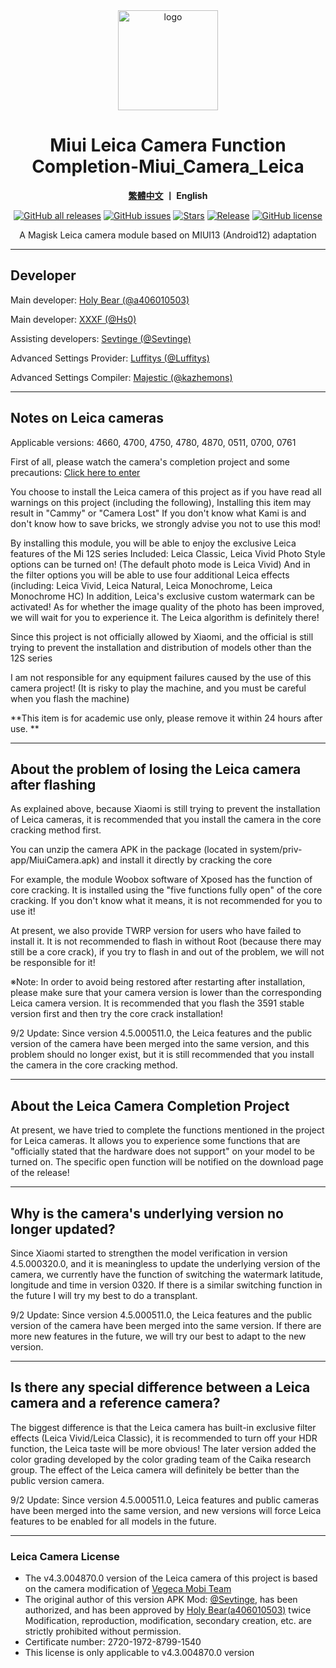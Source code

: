 <div align="center">
   <img width="160" src="https://i.imgur.com/jm0M0rG.png" alt="logo">
   <h1>Miui Leica Camera Function Completion-Miui_Camera_Leica</h1>
   <p>
       <b><a href="https://github.com/a406010503/Miui_Camera/blob/main/Leica.md">繁體中文</a>  丨 English</b>
   </p>
   <a href="https://github.com/a406010503/Miui_Camera/releases"><img alt="GitHub all releases" src="https://img.shields.io/github/downloads/a406010503/Miui_Camera/total?label=Downloads"></a>
   <a href="https://github.com/a406010503/Miui_Camera/issues"><img alt="GitHub issues" src="https://img.shields.io/github/issues/a406010503/Miui_Camera"></a>
   <a href="https://github.com/a406010503/Miui_Camera/"><img alt="Stars" src="https://img.shields.io/github/stars/a406010503/Miui_Camera?label=stars"></a>
   <a href="https://github.com/a406010503/Miui_Camera/releases/latest"><img alt="Release" src="https://img.shields.io/github/v/release/a406010503/Miui_Camera?label=release"></a>
   <a href="https://github.com/a406010503/Miui_Camera/blob/main/LICENSE"><img alt="GitHub license" src="https://img.shields.io/github/license/a406010503/Miui_Camera"></a>
   <p>A Magisk Leica camera module based on MIUI13 (Android12) adaptation</p>
</div>

---

## Developer
Main developer: [Holy Bear (@a406010503)](https://github.com/a406010503)<p>
Main developer: [XXXF (@Hs0)](https://github.com/Hs0)<p>
Assisting developers: [Sevtinge (@Sevtinge)](https://github.com/sevtinge)<p>
Advanced Settings Provider: [Luffitys (@Luffitys)](https://github.com/Luffitys)<p>
Advanced Settings Compiler: [Majestic (@kazhemons)](https://github.com/kazhemons)</p>

---

## Notes on Leica cameras
Applicable versions: 4660, 4700, 4750, 4780, 4870, 0511, 0700, 0761

First of all, please watch the camera's completion project and some precautions: [Click here to enter](https://github.com/a406010503/Miui_Camera/blob/main/README.md)<p>
You choose to install the Leica camera of this project as if you have read all warnings on this project (including the following),
Installing this item may result in "Cammy" or "Camera Lost"
If you don't know what Kami is and don't know how to save bricks, we strongly advise you not to use this mod!

By installing this module, you will be able to enjoy the exclusive Leica features of the Mi 12S series
Included: Leica Classic, Leica Vivid Photo Style options can be turned on! (The default photo mode is Leica Vivid)
And in the filter options you will be able to use four additional Leica effects (including: Leica Vivid, Leica Natural, Leica Monochrome, Leica Monochrome HC)
In addition, Leica's exclusive custom watermark can be activated!
As for whether the image quality of the photo has been improved, we will wait for you to experience it. The Leica algorithm is definitely there! <p>

Since this project is not officially allowed by Xiaomi, and the official is still trying to prevent the installation and distribution of models other than the 12S series<p>
I am not responsible for any equipment failures caused by the use of this camera project! (It is risky to play the machine, and you must be careful when you flash the machine) <p>
**This item is for academic use only, please remove it within 24 hours after use. **</p>

---

## About the problem of losing the Leica camera after flashing
As explained above, because Xiaomi is still trying to prevent the installation of Leica cameras, it is recommended that you install the camera in the core cracking method first. <p>
You can unzip the camera APK in the package (located in system/priv-app/MiuiCamera.apk) and install it directly by cracking the core <p>
For example, the module Woobox software of Xposed has the function of core cracking. It is installed using the "five functions fully open" of the core cracking. If you don't know what it means, it is not recommended for you to use it! <p>
At present, we also provide TWRP version for users who have failed to install it. It is not recommended to flash in without Root (because there may still be a core crack), if you try to flash in and out of the problem, we will not be responsible for it! <p>
※Note: In order to avoid being restored after restarting after installation, please make sure that your camera version is lower than the corresponding Leica camera version. It is recommended that you flash the 3591 stable version first and then try the core crack installation! </p>
<p>
9/2 Update: Since version 4.5.000511.0, the Leica features and the public version of the camera have been merged into the same version, and this problem should no longer exist, but it is still recommended that you install the camera in the core cracking method.

---

## About the Leica Camera Completion Project
At present, we have tried to complete the functions mentioned in the project for Leica cameras.
It allows you to experience some functions that are "officially stated that the hardware does not support" on your model to be turned on.
The specific open function will be notified on the download page of the release!

---

## Why is the camera's underlying version no longer updated?
Since Xiaomi started to strengthen the model verification in version 4.5.000320.0, and it is meaningless to update the underlying version of the camera, we currently have the function of switching the watermark latitude, longitude and time in version 0320. If there is a similar switching function in the future I will try my best to do a transplant. <p>
9/2 Update: Since version 4.5.000511.0, the Leica features and the public version of the camera have been merged into the same version. If there are more new features in the future, we will try our best to adapt to the new version.

---

## Is there any special difference between a Leica camera and a reference camera?

The biggest difference is that the Leica camera has built-in exclusive filter effects (Leica Vivid/Leica Classic), it is recommended to turn off your HDR function, the Leica taste will be more obvious!
The later version added the color grading developed by the color grading team of the Caika research group. The effect of the Leica camera will definitely be better than the public version camera. <p>
9/2 Update: Since version 4.5.000511.0, Leica features and public cameras have been merged into the same version, and new versions will force Leica features to be enabled for all models in the future.

---

### Leica Camera License
- The v4.3.004870.0 version of the Leica camera of this project is based on the camera modification of [Vegeca Mobi Team](http://sevtinge.weihestudio.club/micamera_44071202.html)
- The original author of this version APK Mod: [@Sevtinge](https://github.com/Sevtinge), has been authorized, and has been approved by [Holy Bear(a406010503)](https://github.com/a406010503) twice Modification, reproduction, modification, secondary creation, etc. are strictly prohibited without permission.
- Certificate number: 2720-1972-8799-1540
- This license is only applicable to v4.3.004870.0 version
